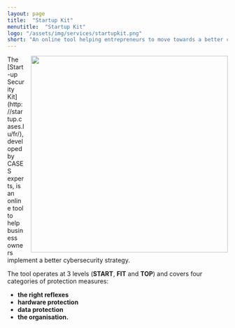 ```yaml
---
layout: page
title:  "Startup Kit"
menutitle:  "Startup Kit"
logo: "/assets/img/services/startupkit.png"
short: "An online tool helping entrepreneurs to move towards a better cybersecurity strategy."
---
```

<img src="{{ 'assets/img/services/startupkit.jpg' | relative_url }}" style="float:right; width:450px; margin-left: 15px;" />
The [Start-up Security Kit](http://startup.cases.lu/fr/), developed by CASES experts, is an online tool to help business owners implement a better cybersecurity strategy. 

The tool operates at 3 levels (**START**, **FIT** and **TOP**) and covers four categories of protection measures:

* **the right reflexes**
* **hardware protection**
* **data protection**
* **the organisation.**
